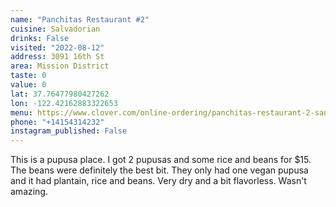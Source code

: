 ```yaml
---
name: "Panchitas Restaurant #2"
cuisine: Salvadorian
drinks: False
visited: "2022-08-12"
address: 3091 16th St
area: Mission District
taste: 0
value: 0
lat: 37.76477980427262
lon: -122.42162883322653
menu: https://www.clover.com/online-ordering/panchitas-restaurant-2-san-francisco
phone: "+14154314232"
instagram_published: False
---
```


This is a pupusa place. I got 2 pupusas and some rice and beans for $15. The beans were definitely the best bit. They only had one vegan pupusa and it had plantain, rice and beans. Very dry and a bit flavorless. Wasn't amazing.  

